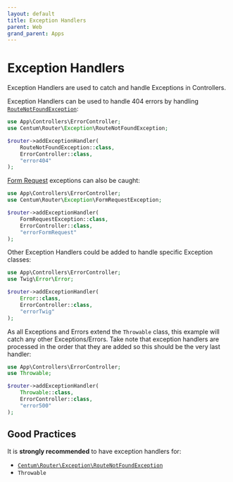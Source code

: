 ```yaml
---
layout: default
title: Exception Handlers
parent: Web
grand_parent: Apps
---
```




# Exception Handlers

Exception Handlers are used to catch and handle Exceptions in Controllers.

Exception Handlers can be used to handle 404 errors by handling [`RouteNotFoundException`](https://github.com/SidRoberts/centum/blob/development/src/Router/Exception/RouteNotFoundException.php):

```php
use App\Controllers\ErrorController;
use Centum\Router\Exception\RouteNotFoundException;

$router->addExceptionHandler(
    RouteNotFoundException::class,
    ErrorController::class,
    "error404"
);
```

[Form Request](form-requests.md) exceptions can also be caught:

```php
use App\Controllers\ErrorController;
use Centum\Router\Exception\FormRequestException;

$router->addExceptionHandler(
    FormRequestException::class,
    ErrorController::class,
    "errorFormRequest"
);
```

Other Exception Handlers could be added to handle specific Exception classes:

```php
use App\Controllers\ErrorController;
use Twig\Error\Error;

$router->addExceptionHandler(
    Error::class,
    ErrorController::class,
    "errorTwig"
);
```

As all Exceptions and Errors extend the `Throwable` class, this example will catch any other Exceptions/Errors.
Take note that exception handlers are processed in the order that they are added so this should be the very last handler:

```php
use App\Controllers\ErrorController;
use Throwable;

$router->addExceptionHandler(
    Throwable::class,
    ErrorController::class,
    "error500"
);
```



## Good Practices

It is **strongly recommended** to have exception handlers for:

- [`Centum\Router\Exception\RouteNotFoundException`](https://github.com/SidRoberts/centum/blob/development/src/Router/Exception/RouteNotFoundException.php)
- `Throwable`
